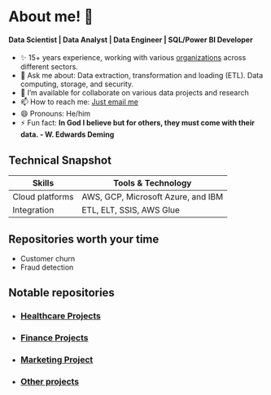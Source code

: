 # About me! 👋
#### Data Scientist | Data Analyst | Data Engineer | SQL/Power BI Developer

- ✨ 15+ years experience, working with various [organizations](https://github.com/etonjoe/work_organizations) across different sectors.
- 💬 Ask me about: Data extraction, transformation and loading (ETL). Data computing, storage, and security.
- 👯 I’m available for collaborate on various data projects and research
- 📫 How to reach me: [Just email me](eton.joseph@gmail.com)
- 😄 Pronouns: He/him
- ⚡ Fun fact: **In God I believe but for others, they must come with their data. - W. Edwards Deming**

## Technical Snapshot
|Skills | Tools & Technology | 
|------|--------------------|
|Cloud platforms| AWS, GCP, Microsoft Azure, and IBM|
|Integration| ETL, ELT, SSIS, AWS Glue|

## Repositories worth your time
- Customer churn
- Fraud detection

## Notable repositories

- ### [Healthcare Projects](https://github.com/etonjoe/healthcare_projects) 
- ### [Finance Projects](https://github.com/etonjoe/Finance_projects) 
- ### [Marketing Project](https://github.com/etonjoe/Marketing_project) 
- ### [Other projects](www.healthcare.com) 



<!--
**etonjoe/etonjoe** is a ✨ _special_ ✨ repository because its `README.md` (this file) appears on your GitHub profile.

Here are some ideas to get you started:

- 🔭 I’m currently working on ...
- 🌱 I’m currently learning ...
- 👯 I’m looking to collaborate on ...
- 🤔 I’m looking for help with ...
- 💬 Ask me about ...
- 📫 How to reach me: ...
- 😄 Pronouns: ...
- ⚡ Fun fact: ...
-->
